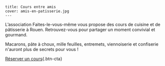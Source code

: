     title: Cours entre amis
    cover: amis-en-patisserie.jpg
    ---
L’association  Faites-le-vous-même  vous propose des cours de cuisine et de pâtisserie à Rouen.
Retrouvez-vous pour partager un moment convivial et gourmand. 

Macarons, pâte à choux, mille feuilles, entremets, viennoiserie et confiserie n'auront plus de secrets pour vous !

[Réserver un cours](planning){.btn-cta}